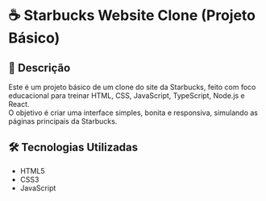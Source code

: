 ﻿# ☕ Starbucks Website Clone (Projeto Básico)

## 📌 Descrição
Este é um projeto básico de um clone do site da Starbucks, feito com foco educacional para treinar HTML, CSS, JavaScript, TypeScript, Node.js e React.  
O objetivo é criar uma interface simples, bonita e responsiva, simulando as páginas principais da Starbucks.

## 🛠 Tecnologias Utilizadas
- HTML5  
- CSS3  
- JavaScript  
